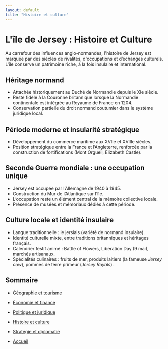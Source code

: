 ```yaml
---
layout: default
title: "Histoire et culture"
---
```


# L'île de Jersey : Histoire et Culture

Au carrefour des influences anglo-normandes, l'histoire de Jersey est marquée par des siècles de rivalités, d'occupations et d’échanges culturels. L'île conserve un patrimoine riche, à la fois insulaire et international.

## Héritage normand

- Attachée historiquement au Duché de Normandie depuis le XIe siècle.
- Reste fidèle à la Couronne britannique lorsque la Normandie continentale est intégrée au Royaume de France en 1204.
- Conservation partielle du droit normand coutumier dans le système juridique local.

## Période moderne et insularité stratégique

- Développement du commerce maritime aux XVIIe et XVIIIe siècles.
- Position stratégique entre la France et l’Angleterre, renforcée par la construction de fortifications (Mont Orgueil, Elizabeth Castle).

## Seconde Guerre mondiale : une occupation unique

- Jersey est occupée par l’Allemagne de 1940 à 1945.
- Construction du Mur de l’Atlantique sur l'île.
- L’occupation reste un élément central de la mémoire collective locale.
- Présence de musées et mémoriaux dédiés à cette période.

## Culture locale et identité insulaire

- Langue traditionnelle : le jersiais (variété de normand insulaire).
- Identité culturelle mixte, entre traditions britanniques et héritages français.
- Calendrier festif animé : Battle of Flowers, Liberation Day (9 mai), marchés artisanaux.
- Spécialités culinaires : fruits de mer, produits laitiers (la fameuse *Jersey cow*), pommes de terre primeur (*Jersey Royals*).


## Sommaire

- [Géographie et tourisme](01-geographie-tourisme.md)
- [Économie et finance](02-economie-finance.md)
- [Politique et juridique](03-politique-juridique.md)
- [Histoire et culture](04-histoire-culture.md)
- [Stratégie et diplomatie](05-strategie-diplomatique.md)

  
- [Accueil](index.md)
